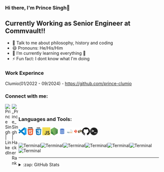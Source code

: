 ### Hi there, I'm Prince Singh👋



## Currently Working as Senior Engineer at Commvault!!

- 💬 Talk to me about philosophy, history and coding
- 😄 Pronouns: He/His/Him
- 🌱 I’m currently learning everything 🤣
- ⚡ Fun fact: I dont know what I'm doing

### Work Experince 
Clumio(01/2022 - 09/2024) - https://github.com/prince-clumio



### Connect with me:

[<img align="left" alt="Prince Singh | LinkedIn" width="22px" src="https://cdn.jsdelivr.net/npm/simple-icons@3.13.0/icons/linkedin.svg" />][linkedin]
[<img align="left" alt="_Prince_Singh | HackerRank" width="22px" src="https://cdn.jsdelivr.net/npm/simple-icons@3.13.0/icons/hackerrank.svg" />][hackerrank]

<br />

### Languages and Tools:

<img align="left" alt="Visual Studio Code" width="26px" src="https://raw.githubusercontent.com/github/explore/80688e429a7d4ef2fca1e82350fe8e3517d3494d/topics/visual-studio-code/visual-studio-code.png" />
<img align="left" alt="HTML5" width="26px" src="https://raw.githubusercontent.com/github/explore/80688e429a7d4ef2fca1e82350fe8e3517d3494d/topics/html/html.png" />
<img align="left" alt="CSS3" width="26px" src="https://raw.githubusercontent.com/github/explore/80688e429a7d4ef2fca1e82350fe8e3517d3494d/topics/css/css.png" />
<img align="left" alt="JavaScript" width="26px" src="https://raw.githubusercontent.com/github/explore/80688e429a7d4ef2fca1e82350fe8e3517d3494d/topics/javascript/javascript.png" />
<img align="left" alt="Node.js" width="26px" src="https://raw.githubusercontent.com/github/explore/80688e429a7d4ef2fca1e82350fe8e3517d3494d/topics/nodejs/nodejs.png" />
<img align="left" alt="SQL" width="26px" src="https://raw.githubusercontent.com/github/explore/80688e429a7d4ef2fca1e82350fe8e3517d3494d/topics/sql/sql.png" />
<img align="left" alt="MySQL" width="26px" src="https://raw.githubusercontent.com/github/explore/80688e429a7d4ef2fca1e82350fe8e3517d3494d/topics/mysql/mysql.png" />
<img align="left" alt="Git" width="26px" src="https://raw.githubusercontent.com/github/explore/80688e429a7d4ef2fca1e82350fe8e3517d3494d/topics/git/git.png" />
<img align="left" alt="GitHub" width="26px" src="https://raw.githubusercontent.com/github/explore/78df643247d429f6cc873026c0622819ad797942/topics/github/github.png" />
<img align="left" alt="Terminal" width="26px" src="https://raw.githubusercontent.com/github/explore/80688e429a7d4ef2fca1e82350fe8e3517d3494d/topics/terminal/terminal.png" />
<br/>
<br/>
<br/>
<img align="left" alt="Terminal"  src="https://img.shields.io/badge/-Python-black?style=flat-square&logo=Python">
<img align="left" alt="Terminal"  src="https://img.shields.io/badge/-java-black?style=flat-square&logo=java">
<img align="left" alt="Terminal"  src="https://img.shields.io/badge/-C++-black?style=flat-square&logo=c">
<img align="left" alt="Terminal"  src="https://img.shields.io/badge/-PHP-black?style=flat-square&logo=php">
<img align="left" alt="Terminal"  src="https://img.shields.io/badge/-HTML5-black?style=flat-square&logo=html5&logoColor=white">
<img align="left" alt="Terminal"  src="https://img.shields.io/badge/-CSS3-black?style=flat-square&logo=css3">
<img align="left" alt="Terminal"  src="https://img.shields.io/badge/-Docker-black?style=flat-square&logo=docker">

<br />
<br />

---

<details>
  <summary>:zap: GitHub Stats</summary>

  ![Prince's GitHub stats](https://github-readme-stats.vercel.app/api?username=princesinghr1)]

</details>

[linkedin]: https://www.linkedin.com/in/prince-singh-2749a5172/
[hackerrank]: https://www.hackerrank.com/_Prince_Singh
